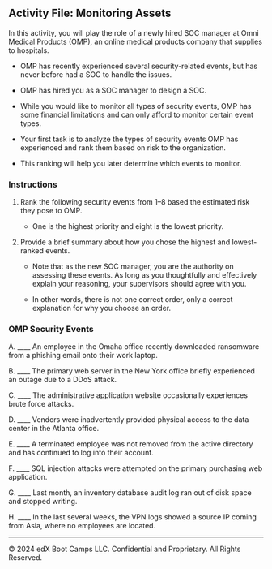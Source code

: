 ## Activity File: Monitoring Assets

In this activity, you will play the role of a newly hired SOC manager at Omni Medical Products (OMP), an online medical products company that supplies to hospitals.

- OMP has recently experienced several security-related events, but has never before had a SOC to handle the issues. 

- OMP has hired you as a SOC manager to design a SOC. 

- While you would like to monitor all types of security events, OMP has some financial limitations and can only afford to monitor certain event types.

- Your first task is to analyze the types of security events OMP has experienced and rank them based on risk to the organization.

- This ranking will help you later determine which events to monitor.

### Instructions

1. Rank the following security events from 1–8 based the estimated risk they pose to OMP.

   - One is the highest priority and eight is the lowest priority. 

2. Provide a brief summary about how you chose the highest and lowest-ranked events.  

    - Note that as the new SOC manager, you are the authority on assessing these events. As long as you thoughtfully and effectively explain your reasoning, your supervisors should agree with you.

    - In other words, there is not one correct order, only a correct explanation for why you choose an order.  

### OMP Security Events

  A. ____ An employee in the Omaha office recently downloaded ransomware from a phishing email onto their work laptop.

  B. ____ The primary web server in the New York office briefly experienced an outage due to a DDoS attack.

  C. ____ The administrative application website occasionally experiences brute force attacks.

  D. ____ Vendors were inadvertently provided physical access to the data center in the Atlanta office.

  E. ____ A terminated employee was not removed from the active directory and has continued to log into their account.

  F. ____ SQL injection attacks were attempted on the primary purchasing web application.

  G. ____ Last month, an inventory database audit log ran out of disk space and stopped writing.

  H. ____ In the last several weeks, the VPN logs showed a source IP coming from Asia, where no employees are located.

---

© 2024 edX Boot Camps LLC. Confidential and Proprietary. All Rights Reserved.  
